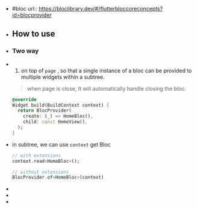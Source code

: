 - #bloc
  url:: https://bloclibrary.dev/#/flutterbloccoreconcepts?id=blocprovider
- ## How to use
- ### Two way
- 1. on top of `page` , so that a single instance of a bloc can be provided to multiple widgets within a subtree. 
  > when page is close, It will automatically handle closing the bloc.
  
  ```dart
  @override
  Widget build(BuildContext context) {
    return BlocProvider(
      create: (_) => HomeBloc(),
      child: const HomeView(),
    );
  }
  ```
- in subtree, we can use `context` get Bloc
  ```dart
  // with extensions
  context.read<HomeBloc>();
  
  // without extensions
  BlocProvider.of<HomeBloc>(context)
  ```
-
-
-